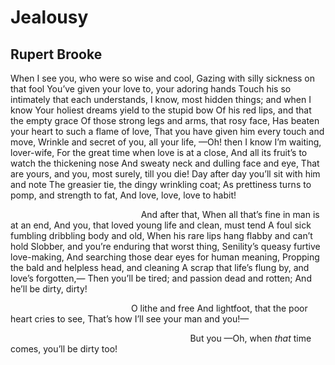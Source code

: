 # Jealousy
## Rupert Brooke
When I see you, who were so wise and cool,
Gazing with silly sickness on that fool
You’ve given your love to, your adoring hands
Touch his so intimately that each understands,
I know, most hidden things; and when I know
Your holiest dreams yield to the stupid bow
Of his red lips, and that the empty grace
Of those strong legs and arms, that rosy face,
Has beaten your heart to such a flame of love,
That you have given him every touch and move,
Wrinkle and secret of you, all your life,
—Oh! then I know I’m waiting, lover-wife,
For the great time when love is at a close,
And all its fruit’s to watch the thickening nose
And sweaty neck and dulling face and eye,
That are yours, and you, most surely, till you die!
Day after day you’ll sit with him and note
The greasier tie, the dingy wrinkling coat;
As prettiness turns to pomp, and strength to fat,
And love, love, love to habit!

                                                     And after that,
When all that’s fine in man is at an end,
And you, that loved young life and clean, must tend
A foul sick fumbling dribbling body and old,
When his rare lips hang flabby and can’t hold
Slobber, and you’re enduring that worst thing,
Senility’s queasy furtive love-making,
And searching those dear eyes for human meaning,
Propping the bald and helpless head, and cleaning
A scrap that life’s flung by, and love’s forgotten,—
Then you’ll be tired; and passion dead and rotten;
And he’ll be dirty, dirty!

                                                 O lithe and free
And lightfoot, that the poor heart cries to see,
That’s how I’ll see your man and you!—

                                                                         But
you
—Oh, when _that_ time comes, you’ll be dirty too!